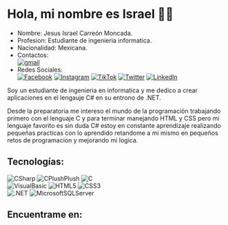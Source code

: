 # Hola, mi nombre es Israel 👋🏻 ###
- Nombre: Jesus Israel Carreón Moncada.
- Profesion: Estudiante de ingenieria informatica.
- Nacionalidad: Mexicana.
- Contactos:</br>
[![gmail](https://img.shields.io/badge/israelcarreon992%40gmail.com-EA4335?style=for-the-badge&logo=gmail&logoColor=white&labelColor=black)]()</br>
- Redes Sociales:</br>
[![Facebook](https://img.shields.io/badge/Facebook-@IsraelMoncada-0866FF?style=for-the-badge&logo=facebook&logoColor=white&labelColor=black)](https://facebook.com/israelmoncada22)
[![Instagram](https://img.shields.io/badge/Instagram-@IsraelMoncada-E4405F?style=for-the-badge&logo=Instagram&logoColor=white&labelColor=black)](https://www.instagram.com/israelmoncada05/)
[![TikTok](https://img.shields.io/badge/TikTok-@IsraelMoncada-000000?style=for-the-badge&logo=tiktok&logoColor=white&labelColor=black)]()
[![Twitter](https://img.shields.io/badge/Twitter-@IsraelMoncada-1D9BF0?style=for-the-badge&logo=twitter&logoColor=white&labelColor=black)]()
[![LinkedIn](https://img.shields.io/badge/LinkedIn-IsraelMoncada-0077B5?style=for-the-badge&logo=linkedin&logoColor=white&labelColor=black)]()

Soy un estudiante de ingenieria en informatica y me dedico a crear aplicaciones en el lengauje C# en su entrono de .NET.

Desde la preparatoria me intereso el mundo de la programación trabajando primero con el lenguaje C y para terminar manejando HTML y CSS
pero mi lenguaje favorito es sin duda C# estoy en constante aprendizaje realizando pequeñas practicas con lo aprendido 
retandome a mi mismo en pequeños retos de programacion y mejorando mi logica.

## Tecnologías:
![CSharp](https://img.shields.io/badge/C%20Sharp-512BD4?style=for-the-badge&logo=CSharp&logoColor=white&labelColor=black)
![CPlushPlush](https://img.shields.io/badge/C%20Plush%20Plush-00599C?style=for-the-badge&logo=C%2B%2B&logoColor=white&labelColor=black)
![C](https://img.shields.io/badge/C-A8B9CC?style=for-the-badge&logo=C&logoColor=white&labelColor=black)
</br>
![VisualBasic](https://img.shields.io/badge/Visual%20Basic-512BD4?style=for-the-badge&logo=Visual%20Basic&logoColor=white&labelColor=black)
![HTML5](https://img.shields.io/badge/HTML-E34F26?style=for-the-badge&logo=HTML5&logoColor=white&labelColor=black)
![CSS3](https://img.shields.io/badge/CSS-1572B6?style=for-the-badge&logo=css3&logoColor=white&labelColor=black)
</br>
![.NET](https://img.shields.io/badge/.NET-512BD4?style=for-the-badge&logo=.NET&logoColor=white&labelColor=black)
![MicrosoftSQLServer](https://img.shields.io/badge/Microsoft%20SQL%20Server-CC2927?style=for-the-badge&logo=Microsoft%20SQL%20Server&logoColor=white&labelColor=black)

## Encuentrame en: 


